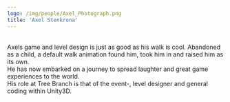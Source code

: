 ```yaml
---
logo: /img/people/Axel_Photograph.png
title: 'Axel Stenkrona'
---
```

<br>
Axels game and level design is just as good as his walk is cool. 
Abandoned as a child, a default walk animation found him, took him in 
and raised him as its own.
<br>
He has now embarked on a journey to spread laughter and great game 
experiences to the world.
<br>
His role at Tree Branch is that of the event-, level designer and 
general coding within Unity3D.
<br>

